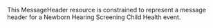 This MessageHeader resource is constrained to represent a message header for a Newborn Hearing Screening Child Health event.